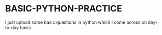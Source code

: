 # BASIC-PYTHON-PRACTICE
I just upload some basic questions in python which I come across on day-to-day basis
